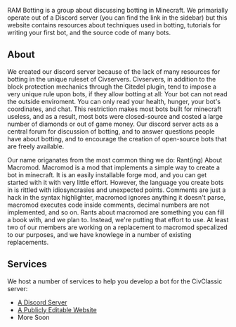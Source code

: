 RAM Botting is a group about discussing botting in Minecraft. We primarially operate out of a Discord server (you can find the link in the sidebar) but this website contains resources about techniques used in botting, tutorials for writing your first bot, and the source code of many bots. 

About
---

We created our discord server because of the lack of many resources for botting in the unique ruleset of Civservers. Civservers, in addition to the block protection mechanics through the Citedel plugin, tend to impose a very unique rule upon bots, if they allow botting at all: Your bot can not read the outside enviroment. You can only read your health, hunger, your bot's coordinates, and chat. This restriction makes most bots built for minecraft useless, and as a result, most bots were closed-source and costed a large number of diamonds or out of game money. Our discord server acts as a central forum for discussion of botting, and to answer questions people have about botting, and to encourage the creation of open-source bots that are freely available.

Our name origanates from the most common thing we do: Rant(ing) About Macromod. Macromod is a mod that implements a simple way to create a bot in minecraft. It is an easily installable forge mod, and you can get started with it with very little effort. However, the language you create bots in is rittled with idiosyncrasies and unexpected points. Comments are just a hack in the syntax highlighter, macromod ignores anything it doesn't parse, macromod executes code inside comments, decimal numbers are not implemented, and so on. Rants about macromod are something you can fill a book with, and we plan to. Instead, we're putting that effort to use. At least two of our members are working on a replacement to macromod specalized to our purposes, and we have knowlege in a number of existing replacements.

Services
---

We host a number of services to help you develop a bot for the CivClassic server:
* [A Discord Server](https://discord.gg/UQt6a87)
* [A Publicly Editable Website](https://github.com/RAM-Minecraft-Botting/ram-minecraft-botting.github.io)
* More Soon
